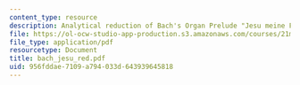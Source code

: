 ```yaml
---
content_type: resource
description: Analytical reduction of Bach's Organ Prelude "Jesu meine Freude."
file: https://ol-ocw-studio-app-production.s3.amazonaws.com/courses/21m-350-musical-analysis-spring-2008/956fddae7109a794033d643939645818_bach_jesu_red.pdf
file_type: application/pdf
resourcetype: Document
title: bach_jesu_red.pdf
uid: 956fddae-7109-a794-033d-643939645818
---
```


